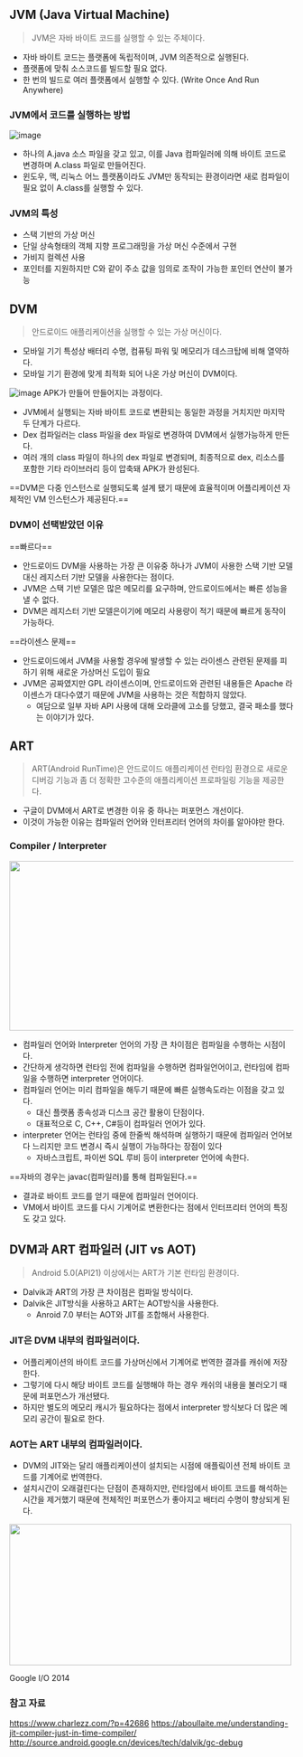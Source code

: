 ## JVM (Java Virtual Machine)
> JVM은 자바 바이트 코드를 실행할 수 있는 주체이다. 
- 자바 바이트 코드는 플랫폼에 독립적이며, JVM 의존적으로 실행된다.
- 플랫폼에 맞춰 소스코드를 빌드할 필요 없다.
- 한 번의 빌드로 여러 플랫폼에서 실행할 수 있다. (Write Once And Run Anywhere)

### JVM에서 코드를 실행하는 방법

![image](https://user-images.githubusercontent.com/53300830/208838512-f797e661-a602-404d-ae50-f66edfae1b80.png)

- 하나의 A.java 소스 파일을 갖고 있고, 이를 Java 컴파일러에 의해 바이트 코드로 변경하며 A.class 파일로 만들어진다.
- 윈도우, 맥, 리눅스 어느 플랫폼이라도 JVM만 동작되는 환경이라면 새로 컴파일이 필요 없이 A.class를 실행할 수 있다.

### JVM의 특성
- 스택 기반의 가상 머신
- 단일 상속형태의 객체 지향 프로그래밍을 가상 머신 수준에서 구현
- 가비지 컬렉션 사용
- 포인터를 지원하지만 C와 같이 주소 값을 임의로 조작이 가능한 포인터 연산이 불가능

## DVM
> 안드로이드 애플리케이션을 실행할 수 있는 가상 머신이다.
- 모바일 기기 특성상 배터리 수명, 컴퓨팅 파워 및 메모리가 데스크탑에 비해 열약하다.
- 모바일 기기 환경에 맞게 최적화 되어 나온 가상 머신이 DVM이다.

![image](https://user-images.githubusercontent.com/53300830/208839433-93f5afed-b35b-452c-8829-41b1d1099060.png)
APK가 만들어 만들어지는 과정이다.
- JVM에서 실행되는 자바 바이트 코드로 변환되는 동일한 과정을 거치지만 마지막 두 단계가 다르다.
- Dex 컴파일러는 class 파일을 dex 파일로 변경하여 DVM에서 실행가능하게 만든다.
- 여러 개의 class 파일이 하나의 dex 파일로 변경되며, 최종적으로 dex, 리소스를 포함한 기타 라이브러리 등이 압축돼 APK가 완성된다.

==DVM은 다중 인스턴스로 실행되도록 설계 됐기 때문에 효율적이며 어플리케이션 자체적인 VM 인스턴스가 제공된다.==

### DVM이 선택받았던 이유

==빠르다==
- 안드로이드 DVM을 사용하는 가장 큰 이유중 하나가 JVM이 사용한 스택 기반 모델 대신 레지스터 기반 모델을 사용한다는 점이다.
- JVM은 스택 기반 모델은 많은 메모리를 요구하며, 안드로이드에서는 빠른 성능을 낼 수 없다.
- DVM은 레지스터 기반 모델은이기에 메모리 사용량이 적기 때문에 빠르게 동작이 가능하다.

==라이센스 문제==
- 안드로이드에서 JVM을 사용할 경우에 발생할 수 있는 라이센스 관련된 문제를 피하기 위해 새로운 가상머신 도입이 필요
- JVM은 공짜였지만 GPL 라이센스이며, 안드로이드와 관련된 내용들은 Apache 라이센스가 대다수였기 때문에 JVM을 사용하는 것은 적합하지 않았다.
	- 여담으로 일부 자바 API 사용에 대해 오라클에 고소를 당했고, 결국 패소를 했다는 이야기가 있다.

## ART
> ART(Android RunTime)은 안드로이드 애플리케이션 런타임 환경으로 새로운 디버깅 기능과 좀 더 정확한 고수준의 애플리케이션 프로파일링 기능을 제공한다.

- 구글이 DVM에서 ART로 변경한 이유 중 하나는 퍼포먼스 개선이다.
- 이것이 가능한 이유는 컴파일러 언어와 인터프리터 언어의 차이를 알아야만 한다.

### Compiler / Interpreter
<img src="https://user-images.githubusercontent.com/53300830/208844059-282831a5-c864-44fa-83d7-23620b78deea.png"  width="600" height="300"/>

- 컴파일러 언어와 Interpreter 언어의 가장 큰 차이점은 컴파일을 수행하는 시점이다.
- 간단하게 생각하면 런타임 전에 컴파일을 수행하면 컴파일언어이고, 런타임에 컴파일을 수행하면 interpreter 언어이다.
- 컴파일러 언어는 미리 컴파일을 해두기 때문에 빠른 실행속도라는 이점을 갖고 있다.
	- 대신 플랫폼 종속성과 디스크 공간 활용이 단점이다.
	- 대표적으로 C, C++, C#등이 컴파일러 언어가 있다.
- interpreter 언어는 런타임 중에 한줄씩 해석하며 실행하기 때문에 컴파일러 언어보다 느리지만 코드 변경시 즉시 실행이 가능하다는 장점이 있다
	- 자바스크립트, 파이썬 SQL 루비 등이 interpreter 언어에 속한다.

==자바의 경우는 javac(컴파일러)를 통해 컴파일된다.==
- 결과로 바이트 코드를 얻기 때문에 컴파일러 언어이다.
- VM에서 바이트 코드를 다시 기계어로 변환한다는 점에서 인터프리터 언어의 특징도 갖고 있다.

## DVM과 ART 컴파일러 (JIT vs AOT)
> Android 5.0(API21) 이상에서는 ART가 기본 런타임 환경이다.
- Dalvik과 ART의 가장 큰 차이점은 컴파일 방식이다.
- Dalvik은 JIT방식을 사용하고 ART는 AOT방식을 사용한다.
	- Anroid 7.0 부터는 AOT와 JIT를 조합해서 사용한다.

### JIT은 DVM 내부의 컴파일러이다.
- 어플리케이션의 바이트 코드를 가상머신에서 기계어로 번역한 결과를 캐쉬에 저장한다.
- 그렇기에 다시 해당 바이트 코드를 실행해야 하는 경우 캐쉬의 내용을 불러오기 때문에 퍼포먼스가 개선됐다.
- 하지만 별도의 메모리 캐시가 필요하다는 점에서 interpreter 방식보다 더 많은 메모리 공간이 필요로 한다.

### AOT는 ART 내부의 컴파일러이다.
- DVM의 JIT와는 달리 애플리케이션이 설치되는 시점에 애플맄이션 전체 바이트 코드를 기계어로 번역한다.
- 설치시간이 오래걸린다는 단점이 존재하지만, 런타임에서 바이트 코드를 해석하는 시간을 제거했기 때문에 전체적인 퍼포먼스가 좋아지고 배터리 수명이 향상되게 된다.

<img src="https://user-images.githubusercontent.com/53300830/208908503-66d0a339-4f7a-4ff9-a7a1-dac060988215.png"  width="500" height="250"/>

Google I/O 2014



### 참고 자료 
https://www.charlezz.com/?p=42686
https://aboullaite.me/understanding-jit-compiler-just-in-time-compiler/
http://source.android.google.cn/devices/tech/dalvik/gc-debug